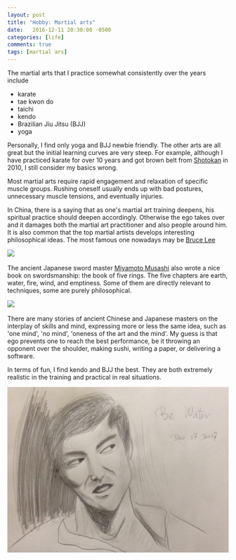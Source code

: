 ```yaml
---
layout: post
title: "Hobby: Martial arts"
date:   2016-12-11 20:30:00 -0500
categories: [life]
comments: true
tags: [martial ars]
---
```


The martial arts that I practice somewhat consistently over the years include 

* karate
* tae kwon do
* taichi
* kendo
* Brazilian Jiu Jitsu (BJJ)
* yoga

Personally, I find only yoga and BJJ newbie friendly.
The other arts are all great but the initial learning curves are very steep.
For example, although I have practiced karate for over 10 years and got brown belt from [Shotokan](https://en.wikipedia.org/wiki/Shotokan) in 2010, I still consider my basics wrong.

Most martial arts require rapid engagement and relaxation of specific muscle groups. 
Rushing oneself usually ends up with bad postures,
unnecessary muscle tensions, and eventually injuries.

In China, there is a saying that as one's martial art training deepens,
his spiritual practice should deepen accordingly.
Otherwise the ego takes over and it damages both the martial art practitioner and also people around him.
It is also common that the top martial artists develops interesting philosophical ideas.
The most famous one nowadays may be [Bruce Lee](https://en.wikipedia.org/wiki/Bruce_Lee)

<a target="_blank"  href="https://www.amazon.com/gp/product/0897502027/ref=as_li_tl?ie=UTF8&camp=1789&creative=9325&creativeASIN=0897502027&linkCode=as2&tag=nosarthur2016-20&linkId=f787b6efee9b41c4ea295149f5f58be4"><img border="0" src="//ws-na.amazon-adsystem.com/widgets/q?_encoding=UTF8&MarketPlace=US&ASIN=0897502027&ServiceVersion=20070822&ID=AsinImage&WS=1&Format=_SL250_&tag=nosarthur2016-20" ></a><img src="//ir-na.amazon-adsystem.com/e/ir?t=nosarthur2016-20&l=am2&o=1&a=0897502027" width="1" height="1" border="0" alt="" style="border:none !important; margin:0px !important;" />

The ancient Japanese sword master [Miyamoto Musashi](https://en.wikipedia.org/wiki/Miyamoto_Musashi) also wrote a nice book on swordsmanship: the book of five rings. The five chapters are earth, water, fire, wind, and emptiness. Some of them are directly relevant to techniques, some are purely philosophical.

<a target="_blank"  href="https://www.amazon.com/gp/product/1590309847/ref=as_li_tl?ie=UTF8&camp=1789&creative=9325&creativeASIN=1590309847&linkCode=as2&tag=nosarthur2016-20&linkId=bfb625568c1b87aa8e2a57d8df278db9"><img border="0" src="//ws-na.amazon-adsystem.com/widgets/q?_encoding=UTF8&MarketPlace=US&ASIN=1590309847&ServiceVersion=20070822&ID=AsinImage&WS=1&Format=_SL250_&tag=nosarthur2016-20" ></a><img src="//ir-na.amazon-adsystem.com/e/ir?t=nosarthur2016-20&l=am2&o=1&a=1590309847" width="1" height="1" border="0" alt="" style="border:none !important; margin:0px !important;" />

There are many stories of ancient Chinese and Japanese masters on the interplay of skills and mind,
expressing more or less the same idea, such as 'one mind', 'no mind', 'oneness of the art and the mind'.
My guess is that ego prevents one to reach the best performance, be it
throwing an opponent over the shoulder, making sushi, writing a paper, 
or delivering a software.

In terms of fun, I find kendo and BJJ the best.
They are both extremely realistic in the training and practical in real situations.

<img src='/assets/bruce_lee.jpeg'>
